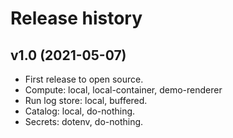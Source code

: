 # Release history

## v1.0 (2021-05-07)

- First release to open source.
- Compute: local, local-container, demo-renderer
- Run log store: local, buffered.
- Catalog: local, do-nothing.
- Secrets: dotenv, do-nothing.
